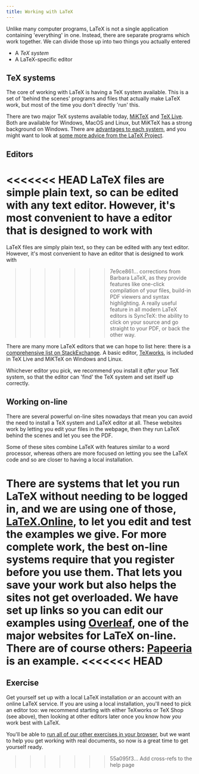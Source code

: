 ```yaml
---
title: Working with LaTeX
---
```


Unlike many computer programs, LaTeX is not a single application containing
'everything' in one. Instead, there are separate programs which work together.
We can divide those up into two things you actually entered

- A _TeX system_
- A LaTeX-specific editor

## TeX systems

The core of working with LaTeX is having a TeX system available. This is a set
of 'behind the scenes' programs and files that actually make LaTeX work, but
most of the time you don't directly 'run' this.

There are two major TeX systems available today,
[MiKTeX](https://www.miktex.org) and [TeX Live](https://tug.org/texlive). Both
are available for Windows, MacOS and Linux, but MiKTeX has a strong background
on Windows. There are [advantages to each
system](https://tex.stackexchange.com/questions/20036), and you might want to
look at [some more advice from the LaTeX
Project](https://www.latex-project.org/get/).

## Editors

<<<<<<< HEAD
LaTeX files are simple plain text, so can be edited with any text editor.
However, it's most convenient to have a editor that is designed to work with
=======
LaTeX files are simply plain text, so they can be edited with any text editor.
However, it's most convenient to have an editor that is designed to work with
>>>>>>> 7e9ce861... corrections from Barbara
LaTeX, as they provide features like one-click compilation of your files,
build-in PDF viewers and syntax highlighting. A really useful feature in all
modern LaTeX editors is  SyncTeX: the ability to click on your source and go
straight to your PDF, or back the other way.

There are many more LaTeX editors that we can hope to list here: there is a
[comprehensive list on
StackExchange](https://tex.stackexchange.com/questions/339/latex-editors-ides).
A basic editor, [TeXworks](https://tug.org/texworks), is included in TeX Live
and MiKTeX on Windows and Linux.

Whichever editor you pick, we recommend you install it _after_ your TeX system,
so that the editor can 'find' the TeX system and set itself up correctly.

## Working on-line

There are several powerful on-line sites nowadays that mean you can avoid
the need to install a TeX system and LaTeX editor at all. These websites
work by letting you edit your files in the webpage, then they run LaTeX
behind the scenes and let you see the PDF.

Some of these sites combine LaTeX with features similar to a word processor,
whereas others are more focused on letting you see the LaTeX code and
so are closer to having a local installation.

There are systems that let you run LaTeX without needing to be logged in, and we
are using one of those, [LaTeX.Online](https://latexonline.cc), to let you
edit and test the examples we give. For more complete work, the best on-line
systems require that you register before you use them. That lets you save your
work but also helps the sites not get overloaded. We have set up links so you
can edit our examples using [Overleaf](https://www.overleaf.com), one of the
major websites for LaTeX on-line. There are of course others:
[Papeeria](https://papeeria.com/) is an example.
<<<<<<< HEAD
=======

## Exercise

Get yourself set up with a local LaTeX installation _or_ an account with
an online LaTeX service. If you are using a local installation, you'll need
to pick an editor too: we recommend starting with either TeXworks or TeX Shop
(see above), then looking at other editors later once you know how _you_
work best with LaTeX.

You'll be able to [run all of our other exercises in your browser](help), but we want
to help you get working with real documents, so now is a great time to get
yourself ready.
>>>>>>> 55a095f3... Add cross-refs to the help page
